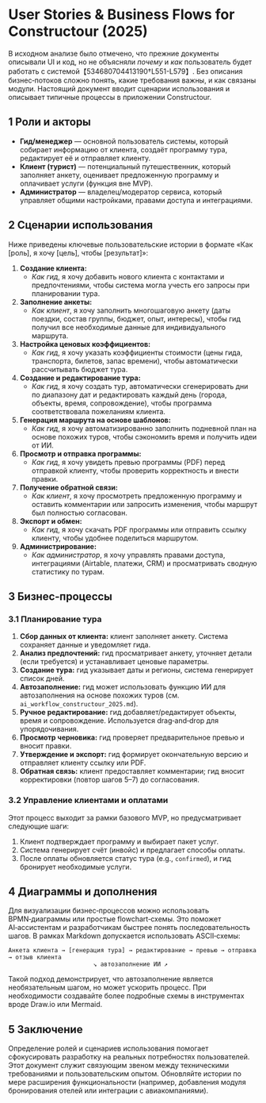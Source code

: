 # User Stories & Business Flows for Constructour (2025)

В исходном анализе было отмечено, что прежние документы описывали UI и код, но не объясняли *почему* и *как* пользователь будет работать с системой【534680704413190†L551-L579】. Без описания бизнес‑потоков сложно понять, какие требования важны, и как связаны модули. Настоящий документ вводит сценарии использования и описывает типичные процессы в приложении Constructour.

## 1 Роли и акторы

- **Гид/менеджер** — основной пользователь системы, который собирает информацию от клиента, создаёт программу тура, редактирует её и отправляет клиенту.
- **Клиент (турист)** — потенциальный путешественник, который заполняет анкету, оценивает предложенную программу и оплачивает услуги (функция вне MVP).
- **Администратор** — владелец/модератор сервиса, который управляет общими настройками, правами доступа и интеграциями.

## 2 Сценарии использования

Ниже приведены ключевые пользовательские истории в формате «Как [роль], я хочу [цель], чтобы [результат]»:

1. **Создание клиента:**
   - *Как гид*, я хочу добавить нового клиента с контактами и предпочтениями, чтобы система могла учесть его запросы при планировании тура.
2. **Заполнение анкеты:**
   - *Как клиент*, я хочу заполнить многошаговую анкету (даты поездки, состав группы, бюджет, опыт, интересы), чтобы гид получил все необходимые данные для индивидуального маршрута.
3. **Настройка ценовых коэффициентов:**
   - *Как гид*, я хочу указать коэффициенты стоимости (цены гида, транспорта, билетов, запас времени), чтобы автоматически рассчитывать бюджет тура.
4. **Создание и редактирование тура:**
   - *Как гид*, я хочу создать тур, автоматически сгенерировать дни по диапазону дат и редактировать каждый день (города, объекты, время, сопровождение), чтобы программа соответствовала пожеланиям клиента.
5. **Генерация маршрута на основе шаблонов:**
   - *Как гид*, я хочу автоматизированно заполнить подневной план на основе похожих туров, чтобы сэкономить время и получить идеи от ИИ.
6. **Просмотр и отправка программы:**
   - *Как гид*, я хочу увидеть превью программы (PDF) перед отправкой клиенту, чтобы проверить корректность и внести правки.
7. **Получение обратной связи:**
   - *Как клиент*, я хочу просмотреть предложенную программу и оставить комментарии или запросить изменения, чтобы маршрут был полностью согласован.
8. **Экспорт и обмен:**
   - *Как гид*, я хочу скачать PDF программы или отправить ссылку клиенту, чтобы удобнее поделиться маршрутом.
9. **Администрирование:**
   - *Как администратор*, я хочу управлять правами доступа, интеграциями (Airtable, платежи, CRM) и просматривать сводную статистику по турам.

## 3 Бизнес‑процессы

### 3.1 Планирование тура

1. **Сбор данных от клиента:** клиент заполняет анкету. Система сохраняет данные и уведомляет гида.
2. **Анализ предпочтений:** гид просматривает анкету, уточняет детали (если требуется) и устанавливает ценовые параметры.
3. **Создание тура:** гид указывает даты и регионы, система генерирует список дней.
4. **Автозаполнение:** гид может использовать функцию ИИ для автозаполнения на основе похожих туров (см. `ai_workflow_constructour_2025.md`).
5. **Ручное редактирование:** гид добавляет/редактирует объекты, время и сопровождение. Используется drag‑and‑drop для упорядочивания.
6. **Просмотр черновика:** гид проверяет предварительное превью и вносит правки.
7. **Утверждение и экспорт:** гид формирует окончательную версию и отправляет клиенту ссылку или PDF.
8. **Обратная связь:** клиент предоставляет комментарии; гид вносит корректировки (повтор шагов 5–7) до согласования.

### 3.2 Управление клиентами и оплатами

Этот процесс выходит за рамки базового MVP, но предусматривает следующие шаги:
1. Клиент подтверждает программу и выбирает пакет услуг.
2. Система генерирует счёт (инвойс) и предлагает способы оплаты.
3. После оплаты обновляется статус тура (e.g., `confirmed`), и гид бронирует необходимые услуги.

## 4 Диаграммы и дополнения

Для визуализации бизнес‑процессов можно использовать BPMN‑диаграммы или простые flowchart‑схемы. Это поможет AI‑ассистентам и разработчикам быстрее понять последовательность шагов. В рамках Markdown допускается использовать ASCII‑схемы:

```
Анкета клиента → [генерация тура] → редактирование → превью → отправка → отзыв клиента
                        ↘ автозаполнение ИИ ↗
```

Такой подход демонстрирует, что автозаполнение является необязательным шагом, но может ускорить процесс. При необходимости создавайте более подробные схемы в инструментах вроде Draw.io или Mermaid.

## 5 Заключение

Определение ролей и сценариев использования помогает сфокусировать разработку на реальных потребностях пользователей. Этот документ служит связующим звеном между техническими требованиями и пользовательским опытом. Обновляйте истории по мере расширения функциональности (например, добавления модуля бронирования отелей или интеграции с авиакомпаниями).